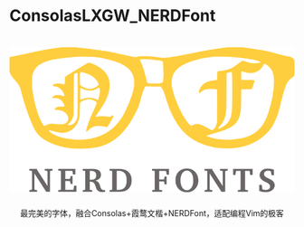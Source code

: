 # ConsolasLXGW_NERDFont
<h1 align="center">
  <img src="/nerd-fonts-logo.svg" alt="Nerd Fonts Logo"/>
</h1>

<div align="center">
  最完美的字体，融合Consolas+霞鹜文楷+NERDFont，适配编程Vim的极客
</div>
